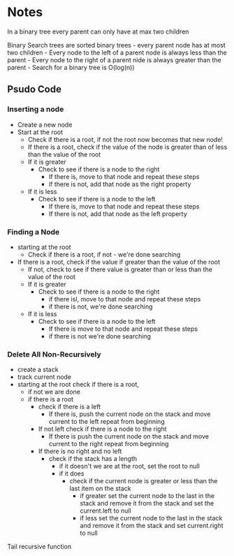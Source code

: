 # Notes

In a binary tree every parent can only have at max two children

Binary Search trees are sorted binary trees
    - every parent node has at most two children
    - Every node to the left of a parent node is always less than the parent
    - Every node to the right of a parent nide is always greater than the parent
    - Search for a binary tree is O(log(n))

## Psudo Code

### Inserting a node

- Create a new node
- Start at the root
  - Check if there is a root, if not the root now becomes that new node!
  - If there is a root, check if the value of the node is greater than of less than the value of the root
  - If it is greater
    - Check to see if there is a node to the right
      - If there is, move to that node and repeat these steps
      - if there is not, add that node as the right property
  - If it is less
    - Check to see if there is a node to the left
      - If there is, move to that node and repeat these steps
      - If there is not, add that node as the left property

### Finding a Node

- starting at the root
  - Check if there is a root, if not - we're done searching
- If there is a root, check if the value if greater than the value of the root
  - If not, check to see if there value is greater than or less than the value of the root
  - If it is greater
    - Check to see if there is a node to the right
      - if there isl, move to that node and repeat these steps
      - if there is not, we're done searching
  - If it is less
    - Check to see if there is a node to the left
      - If there is move to that node and repeat these steps
      - if there is not we're done searching

### Delete All Non-Recursively

- create a stack
- track current node
- starting at the root check if there is a root,
  - if not we are done
  - if there is a root
    - check if there is a left
      - If there is, push the current node on the stack and move current to the left repeat from beginning
    - If not left check if there is a node to the right
      - If there is push the current node on the stack and move current to the right repeat from beginning
    - If there is no right and no left
      - check if the stack has a length
        - if it doesn't we are at the root, set the root to null
        - if it does
          - check if the current node is greater or less than the last item on the stack
            - if greater set the current node to the last in the stack and remove it from the stack and set the current.left to null
            - if less set the current node to the last in the stack and remove it from the stack and set current.right to null

Tail recursive function